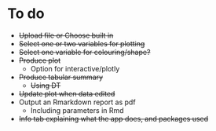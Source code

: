 # To do

- ~~Upload file or Choose built in~~
- ~~Select one or two variables for plotting~~
- ~~Select one variable for colouring/shape?~~
- ~~Produce plot~~
    - Option for interactive/plotly
- ~~Produce tabular summary~~
    - ~~Using DT~~
- ~~Update plot when data edited~~
- Output an Rmarkdown report as pdf
    - Including parameters in Rmd
- ~~Info tab explaining what the app does, and packages used~~